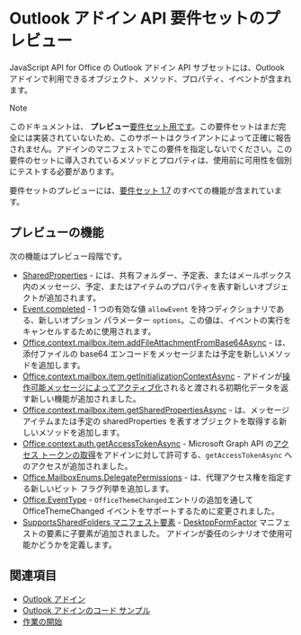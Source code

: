 # <a name="outlook-add-in-api-preview-requirement-set"></a>Outlook アドイン API 要件セットのプレビュー

JavaScript API for Office の Outlook アドイン API サブセットには、Outlook アドインで利用できるオブジェクト、メソッド、プロパティ、イベントが含まれます。

> [!NOTE]
> このドキュメントは、 **プレビュー**[要件セット用です](/office/dev/add-ins/reference/requirement-sets/outlook-api-requirement-sets)。この要件セットはまだ完全には実装されていないため、このサポートはクライアントによって正確に報告されません。アドインのマニフェストでこの要件を指定しないでください。この要件のセットに導入されているメソッドとプロパティは、使用前に可用性を個別にテストする必要があります。

要件セットのプレビューには、[要件セット 1.7](../requirement-set-1.7/outlook-requirement-set-1.7.md) のすべての機能が含まれています。

## <a name="features-in-preview"></a>プレビューの機能

次の機能はプレビュー段階です。

- [SharedProperties](/javascript/api/outlook/office.sharedproperties) - には、共有フォルダー、予定表、またはメールボックス内のメッセージ、予定、またはアイテムのプロパティを表す新しいオブジェクトが追加されます。
- [Event.completed](/javascript/api/office/office.addincommands.event#completed-options-) - 1 つの有効な値 `allowEvent` を持つディクショナリである、新しいオプション パラメーター `options`。この値は、イベントの実行をキャンセルするために使用されます。
- [Office.context.mailbox.item.addFileAttachmentFromBase64Async](office.context.mailbox.item.md#addfileattachmentfrombase64asyncbase64file-attachmentname-options-callback) - は、添付ファイルの base64 エンコードをメッセージまたは予定を新しいメソッドを追加します。
- [Office.context.mailbox.item.getInitializationContextAsync](office.context.mailbox.item.md#getinitializationcontextasyncoptions-callback) - アドインが[操作可能メッセージによってアクティブ化](https://docs.microsoft.com/outlook/actionable-messages/invoke-add-in-from-actionable-message)されると渡される初期化データを返す新しい機能が追加されました。
- [Office.context.mailbox.item.getSharedPropertiesAsync](office.context.mailbox.item.md#getsharedpropertiesasyncoptions-callback) - は、メッセージ アイテムまたは予定の sharedProperties を表すオブジェクトを取得する新しいメソッドを追加します。
- [Office.context.auth.getAccessTokenAsync](https://docs.microsoft.com/office/dev/add-ins/develop/sso-in-office-add-ins#sso-api-reference) - Microsoft Graph API の[アクセス トークンの取得](https://docs.microsoft.com/outlook/add-ins/authenticate-a-user-with-an-sso-token)をアドインに対して許可する、`getAccessTokenAsync` へのアクセスが追加されました。
- [Office.MailboxEnums.DelegatePermissions](/javascript/api/outlook/office.mailboxenums.delegatepermissions) - は、代理アクセス権を指定する新しいビット フラグ列挙を追加します。
- [Office.EventType](/javascript/api/office/office.eventtype) - `OfficeThemeChanged`エントリの追加を通してOfficeThemeChanged イベントをサポートするために変更されました。
- [SupportsSharedFolders マニフェスト要素](../../manifest/supportssharedfolders.md) - [DesktopFormFactor](../../manifest/desktopformfactor.md) マニフェストの要素に子要素が追加されました。 アドインが委任のシナリオで使用可能かどうかを定義します。

## <a name="see-also"></a>関連項目

- [Outlook アドイン](https://docs.microsoft.com/outlook/add-ins/)
- [Outlook アドインのコード サンプル](https://developer.microsoft.com/outlook/gallery/?filterBy=Outlook,Samples,Add-ins)
- [作業の開始](https://docs.microsoft.com/outlook/add-ins/quick-start)